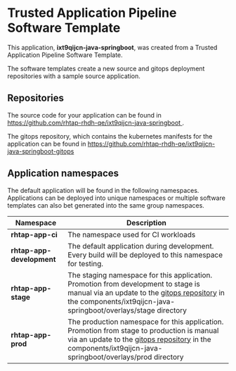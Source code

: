 # Trusted Application Pipeline Software Template

This application, **ixt9qijcn-java-springboot**, was created from a Trusted Application Pipeline Software Template.

The software templates create a new source and gitops deployment repositories with a sample source application. 

## Repositories

The source code for your application can be found in [https://github.com/rhtap-rhdh-qe/ixt9qijcn-java-springboot ](https://github.com/rhtap-rhdh-qe/ixt9qijcn-java-springboot ).
 
The gitops repository, which contains the kubernetes manifests for the application can be found in 
[https://github.com/rhtap-rhdh-qe/ixt9qijcn-java-springboot-gitops ](https://github.com/rhtap-rhdh-qe/ixt9qijcn-java-springboot-gitops ) 

## Application namespaces 

The default application will be found in the following namespaces. Applications can be deployed into unique namespaces or multiple software templates can also bet generated into the same group namespaces.  

|  Namespace   |  Description   |  
| -------- | -------- |
| **rhtap-app-ci** | The namespace used for CI workloads |
| **rhtap-app-development** | The default application during development. Every build will be deployed to this namespace for testing. |
| **rhtap-app-stage** | The staging namespace for this application. Promotion from development to stage is manual via an update to the [gitops repository](https://github.com/rhtap-rhdh-qe/ixt9qijcn-java-springboot-gitops ) in the components/ixt9qijcn-java-springboot/overlays/stage directory |
| **rhtap-app-prod** | The production namespace for this application. Promotion from stage to production is manual via an update to the [gitops repository](https://github.com/rhtap-rhdh-qe/ixt9qijcn-java-springboot-gitops ) in the components/ixt9qijcn-java-springboot/overlays/prod directory |